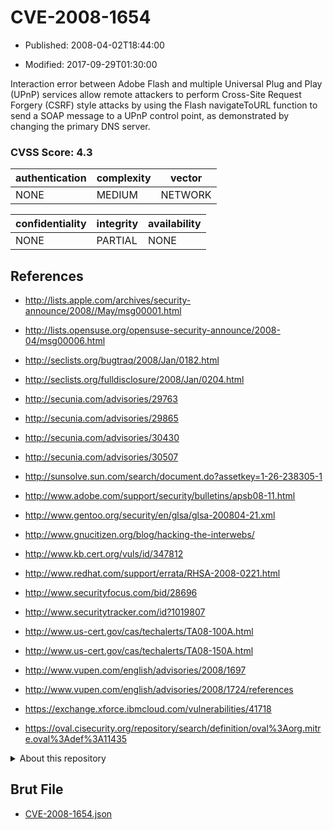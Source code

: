 # CVE-2008-1654

- Published: 2008-04-02T18:44:00

- Modified: 2017-09-29T01:30:00

Interaction error between Adobe Flash and multiple Universal Plug and Play (UPnP) services allow remote attackers to perform Cross-Site Request Forgery (CSRF) style attacks by using the Flash navigateToURL function to send a SOAP message to a UPnP control point, as demonstrated by changing the primary DNS server.

### CVSS Score: **4.3**

| authentication | complexity | vector |
| --- | --- | --- |
| NONE | MEDIUM | NETWORK |

| confidentiality | integrity | availability |
| --- | --- | --- |
| NONE | PARTIAL | NONE |

## References

* http://lists.apple.com/archives/security-announce/2008//May/msg00001.html

* http://lists.opensuse.org/opensuse-security-announce/2008-04/msg00006.html

* http://seclists.org/bugtraq/2008/Jan/0182.html

* http://seclists.org/fulldisclosure/2008/Jan/0204.html

* http://secunia.com/advisories/29763

* http://secunia.com/advisories/29865

* http://secunia.com/advisories/30430

* http://secunia.com/advisories/30507

* http://sunsolve.sun.com/search/document.do?assetkey=1-26-238305-1

* http://www.adobe.com/support/security/bulletins/apsb08-11.html

* http://www.gentoo.org/security/en/glsa/glsa-200804-21.xml

* http://www.gnucitizen.org/blog/hacking-the-interwebs/

* http://www.kb.cert.org/vuls/id/347812

* http://www.redhat.com/support/errata/RHSA-2008-0221.html

* http://www.securityfocus.com/bid/28696

* http://www.securitytracker.com/id?1019807

* http://www.us-cert.gov/cas/techalerts/TA08-100A.html

* http://www.us-cert.gov/cas/techalerts/TA08-150A.html

* http://www.vupen.com/english/advisories/2008/1697

* http://www.vupen.com/english/advisories/2008/1724/references

* https://exchange.xforce.ibmcloud.com/vulnerabilities/41718

* https://oval.cisecurity.org/repository/search/definition/oval%3Aorg.mitre.oval%3Adef%3A11435

<details>
<summary>About this repository</summary> 

  This repository is part of the project [Live Hack CVE](https://github.com/Live-Hack-CVE). Main website can be found [www.live-hack.org](https://www.live-hack.org) 
  
  Made by [Sn0wAlice](https://github.com/Sn0wAlice) for the people that care about security and need to have a feed of the latest CVEs. Hope you enjoy it, don't forget to star the repo and follow me on [Twitter](https://twitter.com/Sn0wAlice) and [Github](https://github.com/Sn0wAlice). And that is my [personnal website](https://www.alice-snow.me/)

  - [Home Page](https://github.com/Live-Hack-CVE)
  - [Framework](https://github.com/Live-Hack-CVE/cve-framework)
  - [CVE database](https://github.com/Live-Hack-CVE/full_database)
  - [Changelog](https://github.com/Live-Hack-CVE/Changelog)
</details>

## Brut File

* [CVE-2008-1654.json](https://raw.githubusercontent.com/Live-Hack-CVE/full_database/main/cves/2008/CVE-2008-1654.json)

